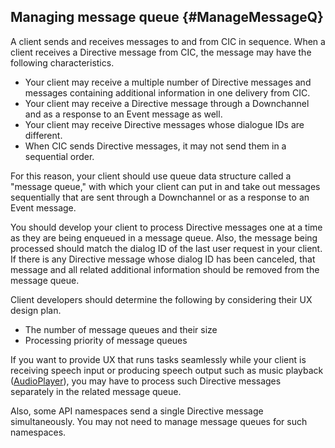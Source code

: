 ## Managing message queue {#ManageMessageQ}

A client sends and receives messages to and from CIC in sequence. When a client receives a Directive message from CIC, the message may have the following characteristics.
* Your client may receive a multiple number of Directive messages and messages containing additional information in one delivery from CIC.
* Your client may receive a Directive message through a Downchannel and as a response to an Event message as well.
* Your client may receive Directive messages whose dialogue IDs are different.
* When CIC sends Directive messages, it may not send them in a sequential order.

For this reason, your client should use queue data structure called a "message queue," with which your client can put in and take out messages sequentially that are sent through a Downchannel or as a response to an Event message.

You should develop your client to process Directive messages one at a time as they are being enqueued in a message queue. Also, the message being processed should match the dialog ID of the last user request in your client. If there is any Directive message whose dialog ID has been canceled, that message and all related additional information should be removed from the message queue.

Client developers should determine the following by considering their UX design plan.
* The number of message queues and their size
* Processing priority of message queues

If you want to provide UX that runs tasks seamlessly while your client is receiving speech input or producing speech output such as music playback ([AudioPlayer](/CIC/References/APIs/AudioPlayer.md)), you may have to process such Directive messages separately in the related message queue.

Also, some API namespaces send a single Directive message simultaneously. You may not need to manage message queues for such namespaces.
